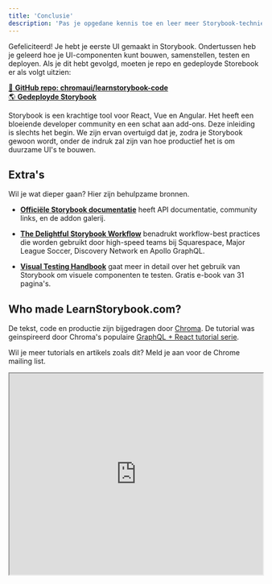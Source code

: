 ```yaml
---
title: 'Conclusie'
description: 'Pas je opgedane kennis toe en leer meer Storybook-technieken'
---
```


Gefeliciteerd! Je hebt je eerste UI gemaakt in Storybook. Ondertussen heb je geleerd hoe je UI-componenten kunt bouwen, samenstellen, testen en deployen. Als je dit hebt gevolgd, moeten je repo en gedeployde Storebook er als volgt uitzien:

[📕 **GitHub repo: chromaui/learnstorybook-code**](https://github.com/chromaui/learnstorybook-code)
<br/>
[🌎 **Gedeployde Storybook**](https://clever-banach-415c03.netlify.com/)

Storybook is een krachtige tool voor React, Vue en Angular. Het heeft een bloeiende developer community en een schat aan add-ons. Deze inleiding is slechts het begin. We zijn ervan overtuigd dat je, zodra je Storybook gewoon wordt, onder de indruk zal zijn van hoe productief het is om duurzame UI's te bouwen.

## Extra's

Wil je wat dieper gaan? Hier zijn behulpzame bronnen.

- [**Officiële Storybook documentatie**](https://storybook.js.org/basics/introduction/) heeft API documentatie, community links, en de addon galerij.

- [**The Delightful Storybook Workflow**](https://blog.hichroma.com/the-delightful-storybook-workflow-b322b76fd07) benadrukt workflow-best practices die worden gebruikt door high-speed teams bij Squarespace, Major League Soccer, Discovery Network en Apollo GraphQL.

- [**Visual Testing Handbook**](https://www.chromaticqa.com/book/visual-testing-handbook) gaat meer in detail over het gebruik van Storybook om visuele componenten te testen. Gratis e-book van 31 pagina's.

## Who made LearnStorybook.com?

De  tekst, code en productie zijn bijgedragen door [Chroma](http://blog.hichroma.com/). De tutorial was geinspireerd door Chroma's populaire [GraphQL + React tutorial serie](https://blog.hichroma.com/graphql-react-tutorial-part-1-6-d0691af25858).

Wil je meer tutorials en artikels zoals dit? Meld je aan voor de Chrome mailing list.

<iframe style="height:400px;width:100%;max-width:800px;margin:0px auto;" src="https://upscri.be/bface0?as_embed"></iframe>
